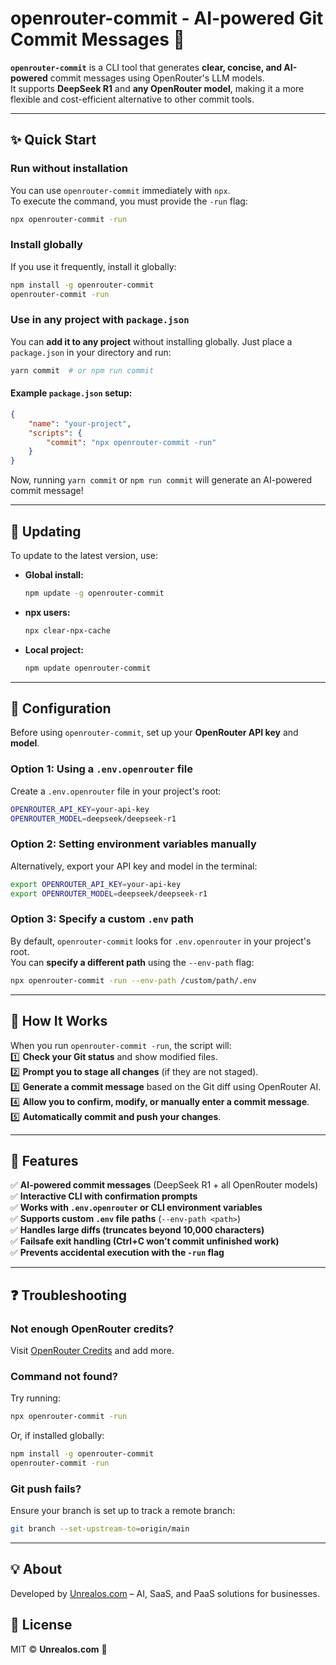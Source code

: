 # **openrouter-commit - AI-powered Git Commit Messages** 🚀  

**`openrouter-commit`** is a CLI tool that generates **clear, concise, and AI-powered** commit messages using OpenRouter's LLM models.  
It supports **DeepSeek R1** and **any OpenRouter model**, making it a more flexible and cost-efficient alternative to other commit tools.  

---

## **✨ Quick Start**  

### **Run without installation**
You can use `openrouter-commit` immediately with `npx`.  
To execute the command, you must provide the `-run` flag:  

```sh
npx openrouter-commit -run
```

### **Install globally**
If you use it frequently, install it globally:  
```sh
npm install -g openrouter-commit
openrouter-commit -run
```

### **Use in any project with `package.json`**
You can **add it to any project** without installing globally. Just place a `package.json` in your directory and run:  

```sh
yarn commit  # or npm run commit
```

#### **Example `package.json` setup:**
```json
{
    "name": "your-project",
    "scripts": {
        "commit": "npx openrouter-commit -run"
    }
}
```

Now, running `yarn commit` or `npm run commit` will generate an AI-powered commit message!

---

## **🔄 Updating**
To update to the latest version, use:

- **Global install:**  
  ```sh
  npm update -g openrouter-commit
  ```
- **npx users:**  
  ```sh
  npx clear-npx-cache
  ```
- **Local project:**  
  ```sh
  npm update openrouter-commit
  ```

---

## **🔧 Configuration**
Before using `openrouter-commit`, set up your **OpenRouter API key** and **model**.

### **Option 1: Using a `.env.openrouter` file**  
Create a `.env.openrouter` file in your project's root:  
```sh
OPENROUTER_API_KEY=your-api-key
OPENROUTER_MODEL=deepseek/deepseek-r1
```

### **Option 2: Setting environment variables manually**  
Alternatively, export your API key and model in the terminal:  
```sh
export OPENROUTER_API_KEY=your-api-key
export OPENROUTER_MODEL=deepseek/deepseek-r1
```

### **Option 3: Specify a custom `.env` path**  
By default, `openrouter-commit` looks for `.env.openrouter` in your project's root.  
You can **specify a different path** using the `--env-path` flag:  
```sh
npx openrouter-commit -run --env-path /custom/path/.env
```

---

## **🚀 How It Works**
When you run `openrouter-commit -run`, the script will:  
1️⃣ **Check your Git status** and show modified files.  
2️⃣ **Prompt you to stage all changes** (if they are not staged).  
3️⃣ **Generate a commit message** based on the Git diff using OpenRouter AI.  
4️⃣ **Allow you to confirm, modify, or manually enter a commit message**.  
5️⃣ **Automatically commit and push your changes**.  

---

## **🔹 Features**
✅ **AI-powered commit messages** (DeepSeek R1 + all OpenRouter models)  
✅ **Interactive CLI with confirmation prompts**  
✅ **Works with `.env.openrouter` or CLI environment variables**  
✅ **Supports custom `.env` file paths** (`--env-path <path>`)  
✅ **Handles large diffs (truncates beyond 10,000 characters)**  
✅ **Failsafe exit handling (Ctrl+C won’t commit unfinished work)**  
✅ **Prevents accidental execution with the `-run` flag**  

---

## **❓ Troubleshooting**
### **Not enough OpenRouter credits?**
Visit [OpenRouter Credits](https://openrouter.ai/credits) and add more.

### **Command not found?**
Try running:
```sh
npx openrouter-commit -run
```
Or, if installed globally:
```sh
npm install -g openrouter-commit
openrouter-commit -run
```

### **Git push fails?**
Ensure your branch is set up to track a remote branch:
```sh
git branch --set-upstream-to=origin/main
```

---

## **💡 About**
Developed by [Unrealos.com](https://unrealos.com) – AI, SaaS, and PaaS solutions for businesses.

## **📜 License**
MIT © **Unrealos.com** 🚀